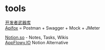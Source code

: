 # tools

[开发者武器库](https://devtool.tech/)  
[Apifox](https://www.apifox.cn/)  = Postman + Swagger + Mock + JMeter


[Notion.so](https://www.notion.so/) - Notes, Tasks, Wikis  
[AppFlowy.IO](https://www.appflowy.io/) Notion Alternative
